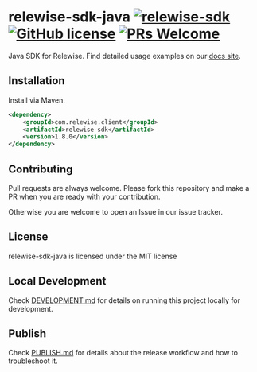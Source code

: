 # relewise-sdk-java [![relewise-sdk](https://maven-badges.herokuapp.com/maven-central/com.relewise.client/relewise-sdk/badge.svg)](https://maven-badges.herokuapp.com/maven-central/com.relewise.client/relewise-sdk) [![GitHub license](https://img.shields.io/badge/license-MIT-blue.svg)](./LICENSE) [![PRs Welcome](https://img.shields.io/badge/PRs-welcome-brightgreen.svg)](https://github.com/Relewise/relewise-sdk-php/pulls)

Java SDK for Relewise. Find detailed usage examples on our [docs site](https://docs.relewise.com/docs/examples/java/).

## Installation

Install via Maven.

```XML
<dependency>
    <groupId>com.relewise.client</groupId>
    <artifactId>relewise-sdk</artifactId>
    <version>1.8.0</version>
</dependency>
```

## Contributing
Pull requests are always welcome.
Please fork this repository and make a PR when you are ready with your contribution.

Otherwise you are welcome to open an Issue in our issue tracker.

## License
relewise-sdk-java is licensed under the MIT license

## Local Development
Check [DEVELOPMENT.md](./DEVELOPMENT.md) for details on running this project locally for development.

## Publish
Check [PUBLISH.md](./PUBLISH.md) for details about the release workflow and how to troubleshoot it.
